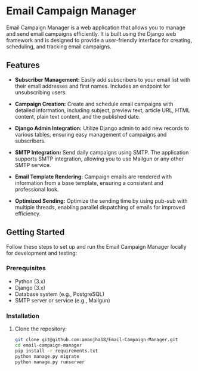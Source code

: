 # Email Campaign Manager

Email Campaign Manager is a web application that allows you to manage and send email campaigns efficiently. It is built using the Django web framework and is designed to provide a user-friendly interface for creating, scheduling, and tracking email campaigns.

## Features

- **Subscriber Management:** Easily add subscribers to your email list with their email addresses and first names. Includes an endpoint for unsubscribing users.

- **Campaign Creation:** Create and schedule email campaigns with detailed information, including subject, preview text, article URL, HTML content, plain text content, and the published date.

- **Django Admin Integration:** Utilize Django admin to add new records to various tables, ensuring easy management of campaigns and subscribers.

- **SMTP Integration:** Send daily campaigns using SMTP. The application supports SMTP integration, allowing you to use Mailgun or any other SMTP service.

- **Email Template Rendering:** Campaign emails are rendered with information from a base template, ensuring a consistent and professional look.

- **Optimized Sending:** Optimize the sending time by using pub-sub with multiple threads, enabling parallel dispatching of emails for improved efficiency.

## Getting Started

Follow these steps to set up and run the Email Campaign Manager locally for development and testing:

### Prerequisites

- Python (3.x)
- Django (3.x)
- Database system (e.g., PostgreSQL)
- SMTP server or service (e.g., Mailgun)

### Installation

1. Clone the repository:

   ```bash
   git clone git@github.com:amanjha18/Email-Campaign-Manager.git
   cd email-campaign-manager
   pip install -r requirements.txt
   python manage.py migrate
   python manage.py runserver

